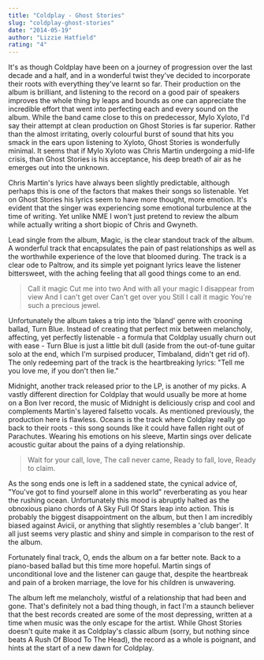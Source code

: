 ```yaml
---
title: "Coldplay - Ghost Stories"
slug: "coldplay-ghost-stories"
date: "2014-05-19"
author: "Lizzie Hatfield"
rating: "4"
---
```


It's as though Coldplay have been on a journey of progression over the last decade and a half, and in a wonderful twist they've decided to incorporate their roots with everything they've learnt so far. Their production on the album is brilliant, and listening to the record on a good pair of speakers improves the whole thing by leaps and bounds as one can appreciate the incredible effort that went into perfecting each and every sound on the album. While the band came close to this on predecessor, Mylo Xyloto, I'd say their attempt at clean production on Ghost Stories is far superior. Rather than the almost irritating, overly colourful burst of sound that hits you smack in the ears upon listening to Xyloto, Ghost Stories is wonderfully minimal. It seems that if Mylo Xyloto was Chris Martin undergoing a mid-life crisis, than Ghost Stories is his acceptance, his deep breath of air as he emerges out into the unknown.

Chris Martin's lyrics have always been slightly predictable, although perhaps this is one of the factors that makes their songs so listenable. Yet on Ghost Stories his lyrics seem to have more thought, more emotion. It's evident that the singer was experiencing some emotional turbulence at the time of writing. Yet unlike NME I won't just pretend to review the album while actually writing a short biopic of Chris and Gwyneth.

Lead single from the album, Magic, is the clear standout track of the album. A wonderful track that encapsulates the pain of past relationships as well as the worthwhile experience of the love that bloomed during. The track is a clear ode to Paltrow, and its simple yet poignant lyrics leave the listener bittersweet, with the aching feeling that all good things come to an end.

> Call it magic Cut me into two And with all your magic I disappear from view And I can't get over Can't get over you Still I call it magic You're such a precious jewel.

Unfortunately the album takes a trip into the 'bland' genre with crooning ballad, Turn Blue. Instead of creating that perfect mix between melancholy, affecting, yet perfectly listenable - a formula that Coldplay usually churn out with ease - Turn Blue is just a little bit dull (aside from the out-of-tune guitar solo at the end, which I'm surpised producer, Timbaland, didn't get rid of). The only redeeming part of the track is the heartbreaking lyrics: "Tell me you love me, if you don't then lie."

Midnight, another track released prior to the LP, is another of my picks. A vastly different direction for Coldplay that would usually be more at home on a Bon Iver record, the music of Midnight is deliciously crisp and cool and complements Martin's layered falsetto vocals. As mentioned previously, the production here is flawless. Oceans is the track where Coldplay really go back to their roots - this song sounds like it could have fallen right out of Parachutes. Wearing his emotions on his sleeve, Martin sings over delicate acoustic guitar about the pains of a dying relationship.

> Wait for your call, love, The call never came, Ready to fall, love, Ready to claim.

As the song ends one is left in a saddened state, the cynical advice of, "You've got to find yourself alone in this world" reverberating as you hear the rushing ocean. Unfortunately this mood is abruptly halted as the obnoxious piano chords of A Sky Full Of Stars leap into action. This is probably the biggest disappointment on the album, but then I am incredibly biased against Avicii, or anything that slightly resembles a 'club banger'. It all just seems very plastic and shiny and simple in comparison to the rest of the album.

Fortunately final track, O, ends the album on a far better note. Back to a piano-based ballad but this time more hopeful. Martin sings of unconditional love and the listener can gauge that, despite the heartbreak and pain of a broken marriage, the love for his children is unwavering.

The album left me melancholy, wistful of a relationship that had been and gone. That's definitely not a bad thing though, in fact I'm a staunch believer that the best records created are some of the most depressing, written at a time when music was the only escape for the artist. While Ghost Stories doesn't quite make it as Coldplay's classic album (sorry, but nothing since beats A Rush Of Blood To The Head), the record as a whole is poignant, and hints at the start of a new dawn for Coldplay.
